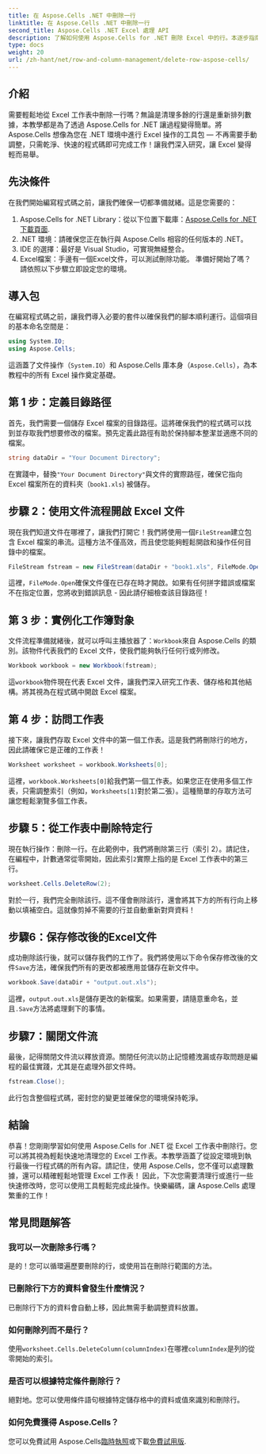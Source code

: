 ```yaml
---
title: 在 Aspose.Cells .NET 中刪除一行
linktitle: 在 Aspose.Cells .NET 中刪除一行
second_title: Aspose.Cells .NET Excel 處理 API
description: 了解如何使用 Aspose.Cells for .NET 刪除 Excel 中的行。本逐步指南涵蓋了先決條件、程式碼匯入以及無縫資料操作的詳細演練。
type: docs
weight: 20
url: /zh-hant/net/row-and-column-management/delete-row-aspose-cells/
---
```

## 介紹
需要輕鬆地從 Excel 工作表中刪除一行嗎？無論是清理多餘的行還是重新排列數據，本教學都是為了透過 Aspose.Cells for .NET 讓過程變得簡單。將 Aspose.Cells 想像為您在 .NET 環境中進行 Excel 操作的工具包 — 不再需要手動調整，只需乾淨、快速的程式碼即可完成工作！讓我們深入研究，讓 Excel 變得輕而易舉。
## 先決條件
在我們開始編寫程式碼之前，讓我們確保一切都準備就緒。這是您需要的：
1.  Aspose.Cells for .NET Library：從以下位置下載庫：[Aspose.Cells for .NET 下載頁面](https://releases.aspose.com/cells/net/).  
2. .NET 環境：請確保您正在執行與 Aspose.Cells 相容的任何版本的 .NET。
3. IDE 的選擇：最好是 Visual Studio，可實現無縫整合。
4. Excel檔案：手邊有一個Excel文件，可以測試刪除功能。
準備好開始了嗎？請依照以下步驟立即設定您的環境。
## 導入包
在編寫程式碼之前，讓我們導入必要的套件以確保我們的腳本順利運行。這個項目的基本命名空間是：
```csharp
using System.IO;
using Aspose.Cells;
```
這涵蓋了文件操作（`System.IO`）和 Aspose.Cells 庫本身（`Aspose.Cells`），為本教程中的所有 Excel 操作奠定基礎。
## 第 1 步：定義目錄路徑
首先，我們需要一個儲存 Excel 檔案的目錄路徑。這將確保我們的程式碼可以找到並存取我們想要修改的檔案。預先定義此路徑有助於保持腳本整潔並適應不同的檔案。
```csharp
string dataDir = "Your Document Directory";
```
在實踐中，替換`"Your Document Directory"`與文件的實際路徑，確保它指向 Excel 檔案所在的資料夾（`book1.xls`) 被儲存。
## 步驟 2：使用文件流程開啟 Excel 文件
現在我們知道文件在哪裡了，讓我們打開它！我們將使用一個`FileStream`建立包含 Excel 檔案的串流。這種方法不僅高效，而且使您能夠輕鬆開啟和操作任何目錄中的檔案。
```csharp
FileStream fstream = new FileStream(dataDir + "book1.xls", FileMode.Open);
```
這裡，`FileMode.Open`確保文件僅在已存在時才開啟。如果有任何拼字錯誤或檔案不在指定位置，您將收到錯誤訊息 - 因此請仔細檢查該目錄路徑！
## 第 3 步：實例化工作簿對象
文件流程準備就緒後，就可以呼叫主播放器了：`Workbook`來自 Aspose.Cells 的類別。該物件代表我們的 Excel 文件，使我們能夠執行任何行或列修改。
```csharp
Workbook workbook = new Workbook(fstream);
```
這`workbook`物件現在代表 Excel 文件，讓我們深入研究工作表、儲存格和其他結構。將其視為在程式碼中開啟 Excel 檔案。
## 第 4 步：訪問工作表
接下來，讓我們存取 Excel 文件中的第一個工作表。這是我們將刪除行的地方，因此請確保它是正確的工作表！
```csharp
Worksheet worksheet = workbook.Worksheets[0];
```
這裡，`workbook.Worksheets[0]`給我們第一個工作表。如果您正在使用多個工作表，只需調整索引（例如，`Worksheets[1]`對於第二張）。這種簡單的存取方法可讓您輕鬆瀏覽多個工作表。
## 步驟 5：從工作表中刪除特定行
現在執行操作：刪除一行。在此範例中，我們將刪除第三行（索引 2）。請記住，在編程中，計數通常從零開始，因此索引`2`實際上指的是 Excel 工作表中的第三行。
```csharp
worksheet.Cells.DeleteRow(2);
```
對於一行，我們完全刪除該行。這不僅會刪除該行，還會將其下方的所有行向上移動以填補空白。這就像剪掉不需要的行並自動重新對齊資料！
## 步驟6：保存修改後的Excel文件
成功刪除該行後，就可以儲存我們的工作了。我們將使用以下命令保存修改後的文件`Save`方法，確保我們所有的更改都被應用並儲存在新文件中。
```csharp
workbook.Save(dataDir + "output.out.xls");
```
這裡，`output.out.xls`是儲存更改的新檔案。如果需要，請隨意重命名，並且`.Save`方法將處理剩下的事情。
## 步驟7：關閉文件流
最後，記得關閉文件流以釋放資源。關閉任何流以防止記憶體洩漏或存取問題是編程的最佳實踐，尤其是在處理外部文件時。
```csharp
fstream.Close();
```
此行包含整個程式碼，密封您的變更並確保您的環境保持乾淨。
## 結論
恭喜！您剛剛學習如何使用 Aspose.Cells for .NET 從 Excel 工作表中刪除行。您可以將其視為輕鬆快速地清理您的 Excel 工作表。本教學涵蓋了從設定環境到執行最後一行程式碼的所有內容。請記住，使用 Aspose.Cells，您不僅可以處理數據，還可以精確輕鬆地管理 Excel 工作表！
因此，下次您需要清理行或進行一些快速修改時，您可以使用工具輕鬆完成此操作。快樂編碼，讓 Aspose.Cells 處理繁重的工作！
## 常見問題解答
### 我可以一次刪除多行嗎？  
是的！您可以循環遍歷要刪除的行，或使用旨在刪除行範圍的方法。
### 已刪除行下方的資料會發生什麼情況？  
已刪除行下方的資料會自動上移，因此無需手動調整資料放置。
### 如何刪除列而不是行？  
使用`worksheet.Cells.DeleteColumn(columnIndex)`在哪裡`columnIndex`是列的從零開始的索引。
### 是否可以根據特定條件刪除行？  
絕對地。您可以使用條件語句根據特定儲存格中的資料或值來識別和刪除行。
### 如何免費獲得 Aspose.Cells？  
您可以免費試用 Aspose.Cells[臨時執照](https://purchase.aspose.com/temporary-license/)或下載[免費試用版](https://releases.aspose.com/).
